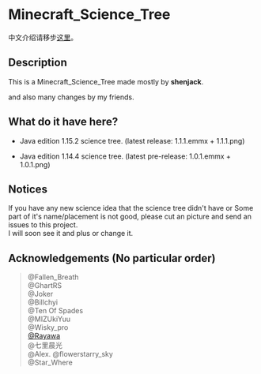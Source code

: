 # Minecraft_Science_Tree

中文介绍请移步[这里](https://github.com/shenjackyuanjie/Minecraft_Science_Tree/blob/master/readme-cn.md)。

## Description

 This is a Minecraft_Science_Tree made mostly by **shenjack**.

 and also many changes by my friends.
 
## What do it have here?

+ Java edition 1.15.2 science tree. (latest release: 1.1.1.emmx + 1.1.1.png)

+ Java edition 1.14.4 science tree. (latest pre-release: 1.0.1.emmx + 1.0.1.png)

## Notices

 If you have any new science idea that the science tree didn't have or Some part of it's name/placement is not good, please cut an picture and send an issues to this project.  
 I will soon see it and plus or change it.

## Acknowledgements (No particular order)

> @Fallen_Breath  
> @GhartRS  
> @Joker  
> @Billchyi  
> @Ten Of Spades  
> @MIZUkiYuu  
> @Wisky_pro  
> [@Rayawa](https://github.com/Rayawa)  
> @七里晨光  
> @Alex. 
> @flowerstarry_sky  
> @Star_Where  
